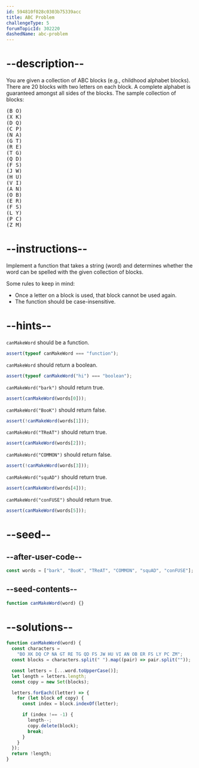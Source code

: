 ```yaml
---
id: 594810f028c0303b75339acc
title: ABC Problem
challengeType: 5
forumTopicId: 302220
dashedName: abc-problem
---
```


# --description--

You are given a collection of ABC blocks (e.g., childhood alphabet blocks). There are 20 blocks with two letters on each block. A complete alphabet is guaranteed amongst all sides of the blocks. The sample collection of blocks:

<pre>(B O)
(X K)
(D Q)
(C P)
(N A)
(G T)
(R E)
(T G)
(Q D)
(F S)
(J W)
(H U)
(V I)
(A N)
(O B)
(E R)
(F S)
(L Y)
(P C)
(Z M)
</pre>

# --instructions--

Implement a function that takes a string (word) and determines whether the word can be spelled with the given collection of blocks.

Some rules to keep in mind:

<ul>
  <li>Once a letter on a block is used, that block cannot be used again.</li>
  <li>The function should be case-insensitive.</li>
</ul>

# --hints--

`canMakeWord` should be a function.

```js
assert(typeof canMakeWord === "function");
```

`canMakeWord` should return a boolean.

```js
assert(typeof canMakeWord("hi") === "boolean");
```

`canMakeWord("bark")` should return true.

```js
assert(canMakeWord(words[0]));
```

`canMakeWord("BooK")` should return false.

```js
assert(!canMakeWord(words[1]));
```

`canMakeWord("TReAT")` should return true.

```js
assert(canMakeWord(words[2]));
```

`canMakeWord("COMMON")` should return false.

```js
assert(!canMakeWord(words[3]));
```

`canMakeWord("squAD")` should return true.

```js
assert(canMakeWord(words[4]));
```

`canMakeWord("conFUSE")` should return true.

```js
assert(canMakeWord(words[5]));
```

# --seed--

## --after-user-code--

```js
const words = ["bark", "BooK", "TReAT", "COMMON", "squAD", "conFUSE"];
```

## --seed-contents--

```js
function canMakeWord(word) {}
```

# --solutions--

```js
function canMakeWord(word) {
  const characters =
    "BO XK DQ CP NA GT RE TG QD FS JW HU VI AN OB ER FS LY PC ZM";
  const blocks = characters.split(" ").map((pair) => pair.split(""));

  const letters = [...word.toUpperCase()];
  let length = letters.length;
  const copy = new Set(blocks);

  letters.forEach((letter) => {
    for (let block of copy) {
      const index = block.indexOf(letter);

      if (index !== -1) {
        length--;
        copy.delete(block);
        break;
      }
    }
  });
  return !length;
}
```
